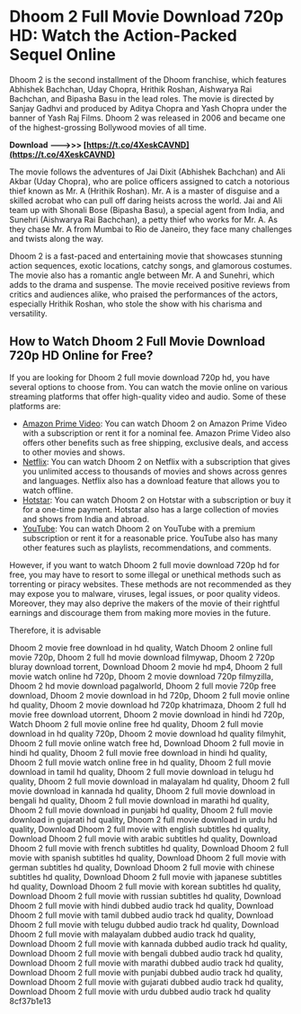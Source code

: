 
 
# Dhoom 2 Full Movie Download 720p HD: Watch the Action-Packed Sequel Online
 
<meta name="description" content="Dhoom 2 full movie download 720p hd is available on various platforms. Find out how to watch the thrilling sequel to Dhoom online for free.">
 
Dhoom 2 is the second installment of the Dhoom franchise, which features Abhishek Bachchan, Uday Chopra, Hrithik Roshan, Aishwarya Rai Bachchan, and Bipasha Basu in the lead roles. The movie is directed by Sanjay Gadhvi and produced by Aditya Chopra and Yash Chopra under the banner of Yash Raj Films. Dhoom 2 was released in 2006 and became one of the highest-grossing Bollywood movies of all time.
 
**Download ———>>> [https://t.co/4XeskCAVND](https://t.co/4XeskCAVND)**


 
The movie follows the adventures of Jai Dixit (Abhishek Bachchan) and Ali Akbar (Uday Chopra), who are police officers assigned to catch a notorious thief known as Mr. A (Hrithik Roshan). Mr. A is a master of disguise and a skilled acrobat who can pull off daring heists across the world. Jai and Ali team up with Shonali Bose (Bipasha Basu), a special agent from India, and Sunehri (Aishwarya Rai Bachchan), a petty thief who works for Mr. A. As they chase Mr. A from Mumbai to Rio de Janeiro, they face many challenges and twists along the way.
 
Dhoom 2 is a fast-paced and entertaining movie that showcases stunning action sequences, exotic locations, catchy songs, and glamorous costumes. The movie also has a romantic angle between Mr. A and Sunehri, which adds to the drama and suspense. The movie received positive reviews from critics and audiences alike, who praised the performances of the actors, especially Hrithik Roshan, who stole the show with his charisma and versatility.
 
## How to Watch Dhoom 2 Full Movie Download 720p HD Online for Free?
 
If you are looking for Dhoom 2 full movie download 720p hd, you have several options to choose from. You can watch the movie online on various streaming platforms that offer high-quality video and audio. Some of these platforms are:
 
- [Amazon Prime Video](https://www.amazon.com/Dhoom-2-English-Subtitled-Bachchan/dp/B00E9Z0X9Q): You can watch Dhoom 2 on Amazon Prime Video with a subscription or rent it for a nominal fee. Amazon Prime Video also offers other benefits such as free shipping, exclusive deals, and access to other movies and shows.
- [Netflix](https://www.netflix.com/in/title/70059605): You can watch Dhoom 2 on Netflix with a subscription that gives you unlimited access to thousands of movies and shows across genres and languages. Netflix also has a download feature that allows you to watch offline.
- [Hotstar](https://www.hotstar.com/in/movies/dhoom-2/1000001354/watch): You can watch Dhoom 2 on Hotstar with a subscription or buy it for a one-time payment. Hotstar also has a large collection of movies and shows from India and abroad.
- [YouTube](https://www.youtube.com/watch?v=8Oqghe3BdYc): You can watch Dhoom 2 on YouTube with a premium subscription or rent it for a reasonable price. YouTube also has many other features such as playlists, recommendations, and comments.

However, if you want to watch Dhoom 2 full movie download 720p hd for free, you may have to resort to some illegal or unethical methods such as torrenting or piracy websites. These methods are not recommended as they may expose you to malware, viruses, legal issues, or poor quality videos. Moreover, they may also deprive the makers of the movie of their rightful earnings and discourage them from making more movies in the future.
 
Therefore, it is advisable
 
Dhoom 2 movie free download in hd quality,  Watch Dhoom 2 online full movie 720p,  Dhoom 2 full hd movie download filmywap,  Dhoom 2 720p bluray download torrent,  Download Dhoom 2 movie hd mp4,  Dhoom 2 full movie watch online hd 720p,  Dhoom 2 movie download 720p filmyzilla,  Dhoom 2 hd movie download pagalworld,  Dhoom 2 full movie 720p free download,  Dhoom 2 movie download in hd 720p,  Dhoom 2 full movie online hd quality,  Dhoom 2 movie download hd 720p khatrimaza,  Dhoom 2 full hd movie free download utorrent,  Dhoom 2 movie download in hindi hd 720p,  Watch Dhoom 2 full movie online free hd quality,  Dhoom 2 full movie download in hd quality 720p,  Dhoom 2 movie download hd quality filmyhit,  Dhoom 2 full movie online watch free hd,  Download Dhoom 2 full movie in hindi hd quality,  Dhoom 2 full movie free download in hindi hd quality,  Dhoom 2 full movie watch online free in hd quality,  Dhoom 2 full movie download in tamil hd quality,  Dhoom 2 full movie download in telugu hd quality,  Dhoom 2 full movie download in malayalam hd quality,  Dhoom 2 full movie download in kannada hd quality,  Dhoom 2 full movie download in bengali hd quality,  Dhoom 2 full movie download in marathi hd quality,  Dhoom 2 full movie download in punjabi hd quality,  Dhoom 2 full movie download in gujarati hd quality,  Dhoom 2 full movie download in urdu hd quality,  Download Dhoom 2 full movie with english subtitles hd quality,  Download Dhoom 2 full movie with arabic subtitles hd quality,  Download Dhoom 2 full movie with french subtitles hd quality,  Download Dhoom 2 full movie with spanish subtitles hd quality,  Download Dhoom 2 full movie with german subtitles hd quality,  Download Dhoom 2 full movie with chinese subtitles hd quality,  Download Dhoom 2 full movie with japanese subtitles hd quality,  Download Dhoom 2 full movie with korean subtitles hd quality,  Download Dhoom 2 full movie with russian subtitles hd quality,  Download Dhoom 2 full movie with hindi dubbed audio track hd quality,  Download Dhoom 2 full movie with tamil dubbed audio track hd quality,  Download Dhoom 2 full movie with telugu dubbed audio track hd quality,  Download Dhoom 2 full movie with malayalam dubbed audio track hd quality,  Download Dhoom 2 full movie with kannada dubbed audio track hd quality,  Download Dhoom 2 full movie with bengali dubbed audio track hd quality,  Download Dhoom 2 full movie with marathi dubbed audio track hd quality,  Download Dhoom 2 full movie with punjabi dubbed audio track hd quality,  Download Dhoom 2 full movie with gujarati dubbed audio track hd quality,  Download Dhoom 2 full movie with urdu dubbed audio track hd quality
 8cf37b1e13
 
